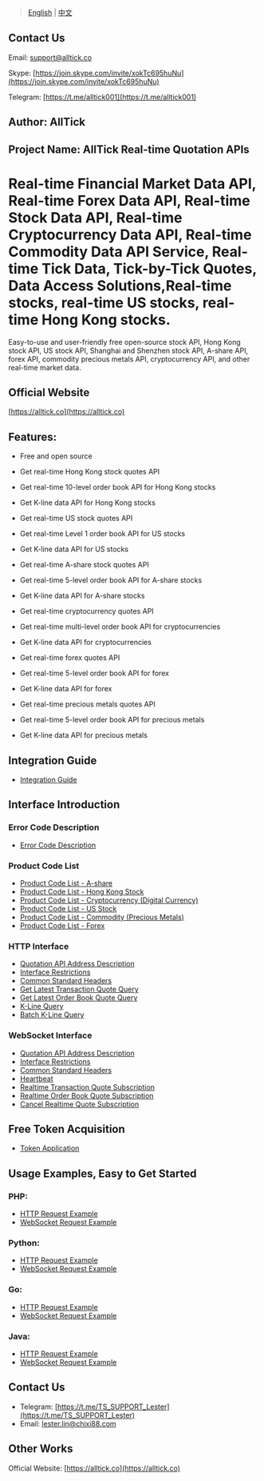 > [English](./README.md) | [中文](./README_cn.md)
## Contact Us
Email: support@alltick.co

Skype: [https://join.skype.com/invite/xokTc695huNu](https://join.skype.com/invite/xokTc695huNu)

Telegram: [https://t.me/alltick001](https://t.me/alltick001)

## Author: AllTick

## Project Name: AllTick Real-time Quotation APIs

# Real-time Financial Market Data API, Real-time Forex Data API, Real-time Stock Data API, Real-time Cryptocurrency Data API, Real-time Commodity Data API Service, Real-time Tick Data, Tick-by-Tick Quotes, Data Access Solutions,Real-time stocks, real-time US stocks, real-time Hong Kong stocks.

Easy-to-use and user-friendly free open-source stock API, Hong Kong stock API, US stock API, Shanghai and Shenzhen stock API, A-share API, forex API, commodity precious metals API, cryptocurrency API, and other real-time market data.

## Official Website
[https://alltick.co](https://alltick.co)

## Features:

- Free and open source

- Get real-time Hong Kong stock quotes API

- Get real-time 10-level order book API for Hong Kong stocks

- Get K-line data API for Hong Kong stocks

- Get real-time US stock quotes API

- Get real-time Level 1 order book API for US stocks

- Get K-line data API for US stocks

- Get real-time A-share stock quotes API

- Get real-time 5-level order book API for A-share stocks

- Get K-line data API for A-share stocks

- Get real-time cryptocurrency quotes API

- Get real-time multi-level order book API for cryptocurrencies

- Get K-line data API for cryptocurrencies

- Get real-time forex quotes API

- Get real-time 5-level order book API for forex

- Get K-line data API for forex

- Get real-time precious metals quotes API

- Get real-time 5-level order book API for precious metals

- Get K-line data API for precious metals


## Integration Guide
- [Integration Guide](./access_guide.md)

## Interface Introduction
### Error Code Description
- [Error Code Description](./error_code_description.md)

### Product Code List
- [Product Code List - A-share](./product_code_list_A_stock.md)
- [Product Code List - Hong Kong Stock](./product_code_list_HK_stock.md)
- [Product Code List - Cryptocurrency (Digital Currency)](./product_code_list_cryptocurrency.md)
- [Product Code List - US Stock](./product_code_list_US_stock.md)
- [Product Code List - Commodity (Precious Metals)](./product_code_list_commodities_gold.md)
- [Product Code List - Forex](./product_code_list_forex.md)

### HTTP Interface
- [Quotation API Address Description](./http_interface/api_address_description.md)
- [Interface Restrictions](./http_interface/interface_limitation.md)
- [Common Standard Headers](./http_interface/common_standard_header.md)
- [Get Latest Transaction Quote Query](./http_interface/latest_transaction_price_query.md)
- [Get Latest Order Book Quote Query](./http_interface/latest_order_book_price_query.md)
- [K-Line Query](./http_interface/kline_query.md)
- [Batch K-Line Query](./http_interface/batch_kline_query.md)

### WebSocket Interface
- [Quotation API Address Description](./websocket_interface/api_address_description.md)
- [Interface Restrictions](./websocket_interface/interface_limitation.md)
- [Common Standard Headers](./websocket_interface/common_standard_header.md)
- [Heartbeat](./websocket_interface/heartbeat.md)
- [Realtime Transaction Quote Subscription](./websocket_interface/realtime_transaction_quote_subscription.md)
- [Realtime Order Book Quote Subscription](./websocket_interface/realtime_order_book_quote_subscription.md)
- [Cancel Realtime Quote Subscription](./websocket_interface/cancel_realtime_quote_subscription.md)

## Free Token Acquisition
- [Token Application](./token_application.md)

## Usage Examples, Easy to Get Started
### PHP:

- [HTTP Request Example](./Examples/PHP/php_http_curl.php)
- [WebSocket Request Example](./Examples/PHP/php_websocket_workerman.php)

### Python:

- [HTTP Request Example](./Examples/Python/http_python_example.py)
- [WebSocket Request Example](./Examples/Python/websocket_python_example.py)

### Go:
- [HTTP Request Example](./Examples/Go/http_go_example.go)
- [WebSocket Request Example](./Examples/Go/websocket_go_example.go)

### Java:
- [HTTP Request Example](./Examples/Java/HttpJavaExample.java)
- [WebSocket Request Example](./Examples/Java/WebSocketJavaExample.java)

## Contact Us

- Telegram: [https://t.me/TS_SUPPORT_Lester](https://t.me/TS_SUPPORT_Lester)
- Email: lester.lin@chixi88.com

## Other Works
Official Website: [https://alltick.co](https://alltick.co)
